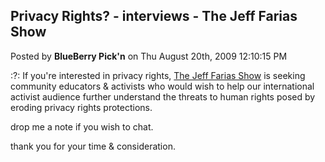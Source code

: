 ## Privacy Rights? - interviews - The Jeff Farias Show
Posted by **BlueBerry Pick'n** on Thu August 20th, 2009 12:10:15 PM

:?: If you're interested in privacy rights,
[The Jeff Farias Show](http://www.TheJeffFariasShow.com) is seeking community
educators & activists who would wish to help our international activist audience
further understand the threats to human rights posed by eroding privacy rights
protections.

drop me a note if you wish to chat.

thank you for your time  &  consideration.
